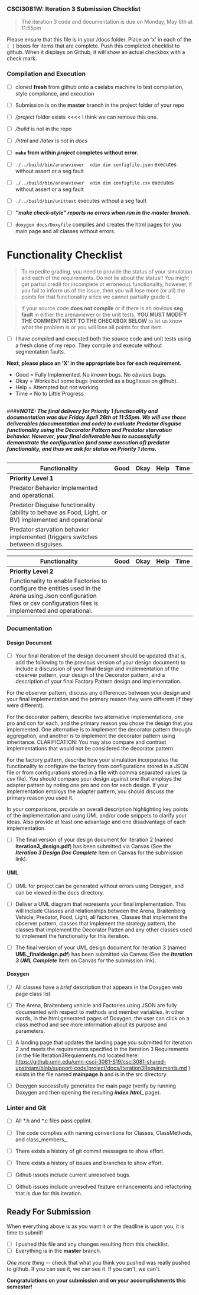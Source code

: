 ### CSCI3081W: Iteration 3 Submission Checklist

>The iteration 3 code and documentation is due on Monday, May 6th at 11:55pm

Please ensure that this file is in your /docs folder. Place an 'x' in each of the `[ ]` boxes for items that are complete. Push this completed checklist to github. When it displays on Github, it will show an actual checkbox with a check mark.

### Compilation and Execution

- [ ]  cloned **fresh** from github onto a cselabs machine to test compilation, style compliance, and execution
- [ ] Submission is on the **master** branch in the project folder of your repo
- [ ] _/project_ folder exists   <<<< I think we can remove this one.
- [ ] _/build_ is not in the repo
- [ ] _/html_  and _/latex_ is not in _docs_
- [ ] **__`make` from within _project_ completes without error.__**
- [ ] `./../build/bin/arenaviewer  xdim dim configfile.json` executes without assert or a seg fault
- [ ] `./../build/bin/arenaviewer  xdim dim configfile.csv` executes without assert or a seg fault
- [ ] `./../build/bin/unittest` executes without a seg fault
- [ ] **_"make check-style" reports no errors when run in the master branch._**
- [ ] `doxygen docs/Doxyfile` compiles and creates the html pages for you main page and  all classes without errors.



# Functionality Checklist


> To expedite grading, you need to provide the status of your simulation and each of the requirements. Do not lie about the status!! You might get partial credit for incomplete or erroneous functionality, however, if you fail to inform us of the issue, then you will lose more (or all) the points for that functionality since we cannot partially grade it.

>If your source code  **does not compile** or if there is an obvious **seg fault** in either the arenaviewer or the unit tests, **__YOU MUST MODIFY THE COMMENT NEXT TO THE CHECKBOX BELOW__** to let us know what the problem is or you will lose all points for that item.

- [ ] I have compiled and executed both the source code and unit tests using a fresh clone of my repo. They compile and execute without segmentation faults.

**__Next, please place an 'X' in the appropriate box for each requirement.__**

- Good = Fully Implemented. No _known_ bugs. No _obvious_ bugs.
- Okay = Works but some bugs (recorded as a bug/issue on github).
- Help = Attempted but not working.
- Time = No to Little Progress
##

####**_NOTE:  The final delivery for  Priority 1 functionality and documentation was due Friday April 26th at 11:55pm.  We will use those deliverables (documentation and code) to evaluate Predator disguise functionality using the Decorator Pattern and Predator starvation behavior.   However, your final deliverable has to successfully demonstrate the configuration (and some execution of) predator functionality, and thus we ask for status on Priority 1 items._** 

##
| Functionality | Good | Okay | Help | Time |
| ------------- | ---- |----- | ---- | ---- |
| **__Priority Level 1__** |
| Predator Behavior implemented and operational. |  |  |  |  |
| Predator Disguise functionality (ability to behave as Food, Light, or BV) implemented and operational |  |  |  |  |
| Predator starvation behavior implemented (triggers switches between disguises |  |  |  |  |

| Functionality | Good | Okay | Help | Time |
| ------------- | ---- |----- | ---- | ---- |
| **__Priority Level 2__** |
| Functionality to enable Factories to configure the entities used in the Arena using Json configuration files or csv configuration files is implemented and operational.   |  |  |  |  |

### Documentation


#### Design Document 

- [ ] Your final iteration of the design document should be updated (that is,  add the following to the previous version of your design document) to include a discussion of  your final design and implementation of the observer pattern, your design of the Decorator pattern, and a description of your final Factory Pattern design and implementation.

For the observer pattern, discuss any differences between your design and your final implementation and the primary reason they were different (if they were different).

For the decorator pattern, describe two alternative implementations, one pro and con for each, and the primary reason you chose the design that you implemented. One alternative is to implement the decorator pattern through aggregation, and another is to implement the decorator pattern using inheritance. CLARIFICATION: You may also compare and contrast implementations that would not be considered the decorator pattern.

For the factory pattern, describe how your simulation incorporates the functionality to configure the factory from configurations stored in a JSON file or from configurations stored in a file with comma separated values (a csv file). You should compare your design against one that employs the adapter pattern by noting one pro and con for each design. If your implementation employs the adapter pattern, you should discuss the primary reason you used it.

In your comparisons, provide an overall description highlighting key points of the implementation and using UML and/or code snippets to clarify your ideas. Also provide at least one advantage and one disadvantage of each implementation.

- [ ] The final version of your design document for iteration 2 (named **__iteration3\_design.pdf__**) has been submitted via Canvas (See the **_Iteration 3  Design Doc Complete_** Item on Canvas for the submission link).


#### UML 

- [ ] UML for project can be generated without errors using Doxygen,  and can be viewed in the docs directory.
- [ ]  Deliver a UML diagram  that represents your final implementation. This will include Classes and relationships between the Arena, Braitenberg Vehicle, Predator, Food, Light, all factories, Classes that implement the observer pattern, classes that implement the strategy pattern, the classes that implement the Decorator Patten and any other classes used to implement the functionality for this iteration.
- [ ] The final version of your UML design document for iteration 3 (named **__UML\_finaldesign.pdf__**) has been submitted via Canvas (See the **_Iteration 3  UML Complete_** Item on Canvas for the submission link).


#### Doxygen

- [ ] All classes have a _brief_ description that appears in the Doxygen web page class list.
- [ ] The Arena, Braitenberg vehicle and Factories using JSON  are fully documented with respect to methods and member variables. In other words, in the html generated pages of Doxygen, the user can click on a class method and see more information about its purpose and parameters.
- [ ] A landing page that updates the landing page you submitted for iteration 2 and  meets the requirements specified in the Iteration 3 Requirements (in the file Iteration3Requiements.md located here: https://github.umn.edu/umn-csci-3081-S19/csci3081-shared-upstream/blob/support-code/project/docs/Iteration3Requirements.md ) exists in the file named **__mainpage.h__** and is in the src directory.
- [ ] Doxygen successfully generates the main page (verify by running Doxygen and then opening the resulting **_index.html__** page). 
 

### Linter and Git

- [ ] All *.h and *.c files pass cpplint.
- [ ] The code complies with naming conventions for Classes, ClassMethods, and class\_members\_.
- [ ] There exists a history of git commit messages to show effort.
- [ ] There exists a history of issues and branches to show effort.
- [ ] Github issues include current unresolved bugs.
- [ ] Github issues include unresolved feature enhancements and refactoring that is due for this iteration.


## Ready For Submission


When everything above is as you want it or the deadline is upon you, it is time to submit!

- [ ] I pushed this file and any changes resulting from this checklist.
- [ ] Everything is in the **__master__** branch.

_One more thing_ -- check that what you think you pushed was really pushed to github. If you can see it, we can see it. If you can't, we can't.

**Congratulations on your submission and on your accomplishments this semester!**





